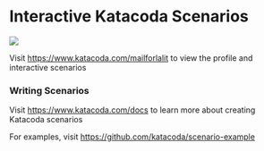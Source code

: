 # Interactive Katacoda Scenarios

[![](http://shields.katacoda.com/katacoda/mailforlalit/count.svg)](https://www.katacoda.com/mailforlalit "Get your profile on Katacoda.com")

Visit https://www.katacoda.com/mailforlalit to view the profile and interactive scenarios

### Writing Scenarios
Visit https://www.katacoda.com/docs to learn more about creating Katacoda scenarios

For examples, visit https://github.com/katacoda/scenario-example
